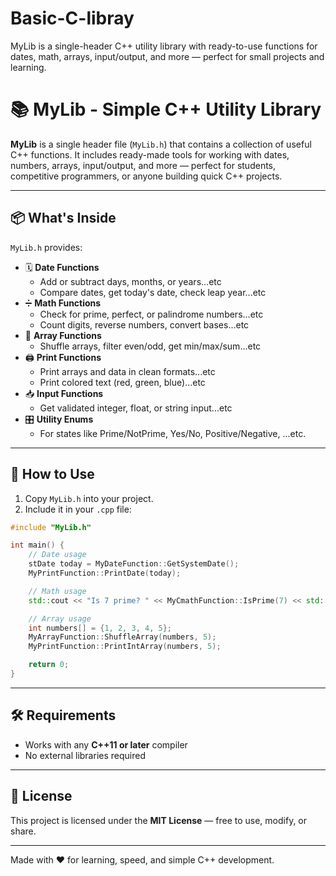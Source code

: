 # Basic-C-libray
MyLib is a single-header C++ utility library with ready-to-use functions for dates, math, arrays, input/output, and more — perfect for small projects and learning.



# 📚 MyLib - Simple C++ Utility Library

**MyLib** is a single header file (`MyLib.h`) that contains a collection of useful C++ functions. It includes ready-made tools for working with dates, numbers, arrays, input/output, and more — perfect for students, competitive programmers, or anyone building quick C++ projects.

---

## 📦 What's Inside

`MyLib.h` provides:

- 🗓️ **Date Functions**
  - Add or subtract days, months, or years...etc
  - Compare dates, get today's date, check leap year...etc
- ➗ **Math Functions**
  - Check for prime, perfect, or palindrome numbers...etc
  - Count digits, reverse numbers, convert bases...etc
- 🔢 **Array Functions**
  - Shuffle arrays, filter even/odd, get min/max/sum...etc
- 🖨️ **Print Functions**
  - Print arrays and data in clean formats...etc
  - Print colored text (red, green, blue)...etc
- 📥 **Input Functions**
  - Get validated integer, float, or string input...etc
- 🎛️ **Utility Enums**
  - For states like Prime/NotPrime, Yes/No, Positive/Negative, ...etc.

---

## 🚀 How to Use

1. Copy `MyLib.h` into your project.
2. Include it in your `.cpp` file:

```cpp
#include "MyLib.h"

int main() {
    // Date usage
    stDate today = MyDateFunction::GetSystemDate();
    MyPrintFunction::PrintDate(today);

    // Math usage
    std::cout << "Is 7 prime? " << MyCmathFunction::IsPrime(7) << std::endl;

    // Array usage
    int numbers[] = {1, 2, 3, 4, 5};
    MyArrayFunction::ShuffleArray(numbers, 5);
    MyPrintFunction::PrintIntArray(numbers, 5);

    return 0;
}
```

---

## 🛠 Requirements

- Works with any **C++11 or later** compiler
- No external libraries required

---

## 📜 License

This project is licensed under the **MIT License** — free to use, modify, or share.

---

Made with ❤️ for learning, speed, and simple C++ development.
